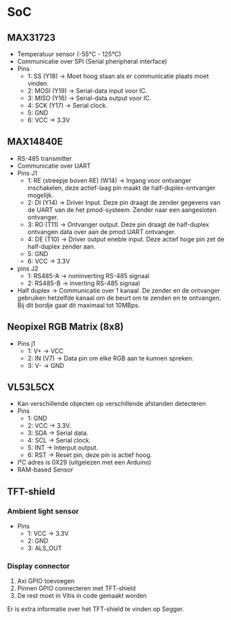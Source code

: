 # SoC

## MAX31723
- Temperatuur sensor (-55°C - 125°C)
- Communicatie over SPI (Serial pheripheral interface)
- Pins 
	* 1: SS (Y18) &rarr; Moet hoog staan als er communicatie plaats moet vinden.
	* 2: MOSI (Y19) &rarr; Serial-data input voor IC.
	* 3: MISO (Y16) &rarr; Serial-data output voor IC.
	* 4: SCK (Y17) &rarr; Serial clock.
	* 5: GND
	* 6: VCC &rarr; 3.3V

## MAX14840E
- RS-485 transmitter
- Communicatie over UART
- Pins J1
	* 1: RE (streepje boven RE) (W14) &rarr; Ingang voor ontvanger inschakelen, deze actief-laag pin maakt de half-duplex-ontvanger mogelijk.
	* 2: DI (Y14) &rarr; Driver Input. Deze pin draagt de zender gegevens van de UART van de het pmod-systeem. Zender naar een aangesloten ontvanger.
	* 3: RO (T11) &rarr; Ontvanger output. Deze pin draagt de half-duplex ontvangen data over aan de pmod UART ontvanger.
	* 4: DE (T10) &rarr; Driver output eneble input. Deze actief hoge pin zet de half-duplex zender aan.
	* 5: GND
	* 6: VCC &rarr; 3.3V
- pins J2
	* 1: RS485-A &rarr; noninverting RS-485 signaal
	* 2: RS485-B &rarr; inverting RS-485 signaal
- Half duplex &rarr; Communicatie over 1 kanaal. De zender en de ontvanger gebruiken hetzelfde kanaal om de beurt om te zenden en te ontvangen. Bij dit bordje gaat dit maximaal tot 10MBps.

## Neopixel RGB Matrix (8x8)
- Pins j1
	* 1: V+ &rarr; VCC
	* 2: IN (V7) &rarr; Data pin om elke RGB aan te kunnen spreken.
	* 3: V- &rarr; GND

## VL53L5CX
- Kan verschillende objecten op verschillende afstanden detecteren
- Pins 
	* 1: GND
	* 2: VCC &rarr; 3.3V.
	* 3: SDA &rarr; Serial data.
	* 4: SCL &rarr; Serial clock.
	* 5: INT &rarr; Interput output.
	* 6: RST &rarr; Reset pin, deze pin is actief hoog.
-	I²C adres is 0X29 (uitgelezen met een Arduino)
-	RAM-based Sensor

## TFT-shield
### Ambient light sensor 
- Pins 
	* 1: VCC &rarr; 3.3V
	* 2: GND
	* 3: ALS_OUT
### Display connector
1. Axi GPIO toevoegen
2. Pinnen GPIO connecteren met TFT-shield
3. De rest moet in Vitis in code gemaakt worden

<p>Er is extra informatie over het TFT-shield te vinden op Segger.</p>
